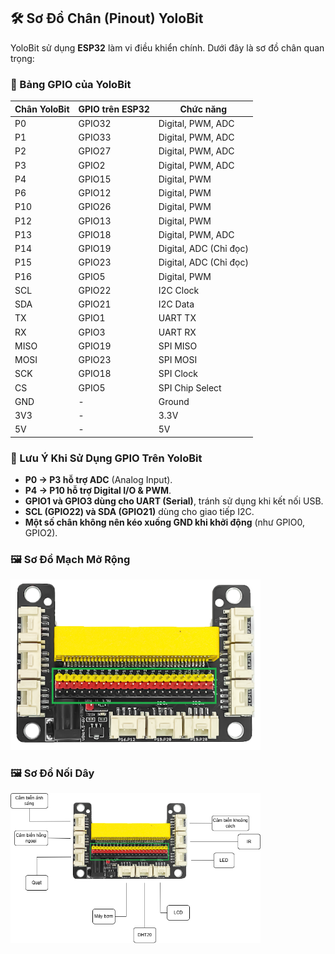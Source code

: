 ## 🛠 Sơ Đồ Chân (Pinout) YoloBit

YoloBit sử dụng **ESP32** làm vi điều khiển chính. Dưới đây là sơ đồ chân quan trọng:

### 📌 Bảng GPIO của YoloBit

| **Chân YoloBit** | **GPIO trên ESP32** | **Chức năng** |
|------------------|--------------------|---------------|
| P0              | GPIO32              | Digital, PWM, ADC |
| P1              | GPIO33              | Digital, PWM, ADC |
| P2              | GPIO27              | Digital, PWM, ADC |
| P3              | GPIO2              | Digital, PWM, ADC |
| P4              | GPIO15              | Digital, PWM |
| P6              | GPIO12               | Digital, PWM |
| P10             | GPIO26              | Digital, PWM |
| P12             | GPIO13               | Digital, PWM |
| P13             | GPIO18               | Digital, PWM, ADC |
| P14             | GPIO19               | Digital, ADC (Chỉ đọc) |
| P15             | GPIO23               | Digital, ADC (Chỉ đọc) |
| P16             | GPIO5                | Digital, PWM |
| SCL             | GPIO22               | I2C Clock |
| SDA             | GPIO21               | I2C Data |
| TX              | GPIO1                | UART TX |
| RX              | GPIO3                | UART RX |
| MISO            | GPIO19               | SPI MISO |
| MOSI            | GPIO23               | SPI MOSI |
| SCK             | GPIO18               | SPI Clock |
| CS              | GPIO5                | SPI Chip Select |
| GND             | -                    | Ground |
| 3V3             | -                    | 3.3V |
| 5V              | -                    | 5V |

### 🔌 Lưu Ý Khi Sử Dụng GPIO Trên YoloBit

- **P0 → P3 hỗ trợ ADC** (Analog Input).
- **P4 → P10 hỗ trợ Digital I/O & PWM**.
- **GPIO1 và GPIO3 dùng cho UART (Serial)**, tránh sử dụng khi kết nối USB.
- **SCL (GPIO22) và SDA (GPIO21)** dùng cho giao tiếp I2C.
- **Một số chân không nên kéo xuống GND khi khởi động** (như GPIO0, GPIO2).

### 🖼️ Sơ Đồ Mạch Mở Rộng
<img src="images/Yolobit_mach_mo_rong.webp" width="400px">

### 🖼️ Sơ Đồ Nối Dây
<img src="images/so_do_noi_day.png" width="400px">

